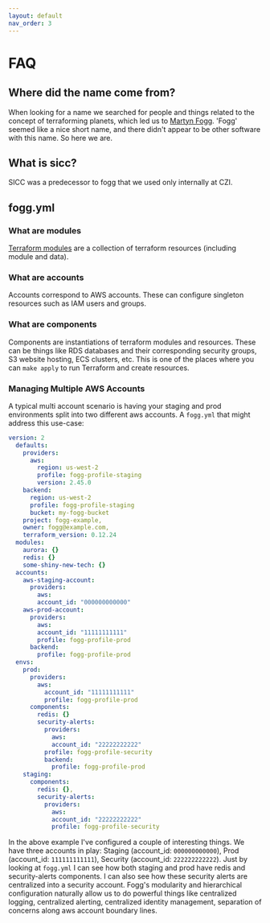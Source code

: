 ```yaml
---
layout: default
nav_order: 3
---
```


# FAQ

## Where did the name come from?

When looking for a name we searched for people and things related to the concept of terraforming planets, which led us to [Martyn Fogg](https://en.wikipedia.org/wiki/Martyn_J._Fogg). 'Fogg' seemed like a nice short name, and there didn't appear to be other software with this name. So here we are.

## What is sicc?

SICC was a predecessor to fogg that we used only internally at CZI.


## fogg.yml

### What are modules
[Terraform modules](https://www.terraform.io/intro/getting-started/modules.html) are a collection of terraform resources (including module and data).

### What are accounts
Accounts correspond to AWS accounts. These can configure singleton resources such as IAM users and groups.

### What are components
Components are instantiations of terraform modules and resources. These can be things like RDS databases and their corresponding security groups, S3 website hosting, ECS clusters, etc. This is one of the places where you can `make apply` to run Terraform and create resources.

### Managing Multiple AWS Accounts
A typical multi account scenario is having your staging and prod environments split into two different aws accounts.
A `fogg.yml` that might address this use-case:

```yaml
version: 2
  defaults:
    providers:
      aws:
        region: us-west-2
        profile: fogg-profile-staging
        version: 2.45.0
    backend:
      region: us-west-2
      profile: fogg-profile-staging
      bucket: my-fogg-bucket
    project: fogg-example,
    owner: fogg@example.com,
    terraform_version: 0.12.24
  modules:
    aurora: {}
    redis: {}
    some-shiny-new-tech: {}
  accounts:
    aws-staging-account:
      providers:
        aws:
        account_id: "000000000000"
    aws-prod-account:
      providers:
        aws:
        account_id: "11111111111"
        profile: fogg-profile-prod
      backend:
        profile: fogg-profile-prod
  envs:
    prod:
      providers:
        aws:
          account_id: "11111111111"
          profile: fogg-profile-prod
      components:
        redis: {}
        security-alerts:
          providers:
            aws:
            account_id: "22222222222"
          profile: fogg-profile-security
          backend:
            profile: fogg-profile-prod
    staging:
      components:
        redis: {},
        security-alerts:
          providers:
            aws:
            account_id: "22222222222"
            profile: fogg-profile-security
```

In the above example I've configured a couple of interesting things. We have three accounts in play: Staging (account_id: `000000000000`), Prod (account_id: `111111111111`), Security (account_id: `222222222222`). Just by looking at `fogg.yml` I can see how both staging and prod have redis and security-alerts components. I can also see how these security alerts are centralized into a security account. Fogg's modularity and hierarchical configuration naturally allow us to do powerful things like centralized logging, centralized alerting, centralized identity management, separation of concerns along aws account boundary lines.
